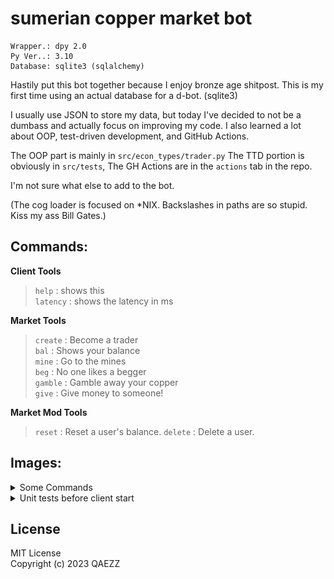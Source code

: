 # sumerian copper market bot

```
Wrapper.: dpy 2.0
Py Ver..: 3.10
Database: sqlite3 (sqlalchemy)
```

Hastily put this bot together because I enjoy bronze age shitpost.
This is my first time using an actual database for a d-bot. (sqlite3)

I usually use JSON to store my data, but today I've decided to not be a dumbass and actually focus on improving my code.
I also learned a lot about OOP, test-driven development, and GitHub Actions.

The OOP part is mainly in `src/econ_types/trader.py`
The TTD portion is obviously in `src/tests`,
The GH Actions are in the `actions` tab in the repo.

I'm not sure what else to add to the bot.

(The cog loader is focused on *NIX. Backslashes in paths are so stupid. Kiss my ass Bill Gates.)

## Commands:
**Client Tools**
> `help` : shows this \
> `latency` : shows the latency in ms

**Market Tools**
> `create` : Become a trader \
> `bal` : Shows your balance \
> `mine` : Go to the mines \
> `beg` : No one likes a begger \
> `gamble` : Gamble away your copper \
> `give` : Give money to someone!

**Market Mod Tools**
> `reset` : Reset a user's balance.
> `delete` : Delete a user.

## Images:
<details style="cursor: pointer;">
    <summary>Some Commands</summary>
    <img src="./images/bal_command.png" alt="bal command"/><br/>
    <img src="./images/give_command.png" alt="give command"/><br/>
    <img src="./images/gamble_command.png" alt="gamble command"/><br/>
    <img src="./images/mine_command.png" alt="mine command"/><br/>
</details>

<details style="cursor: pointer;">
    <summary>Unit tests before client start</summary>
    <img style="width: 75%" src="./images/starting_client.gif" alt="starting client gif" />
</details>


## License

MIT License \
Copyright (c) 2023 QAEZZ